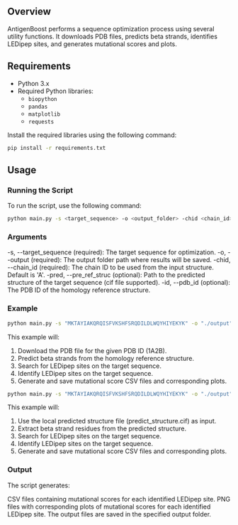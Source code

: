 ## Overview

AntigenBoost performs a sequence optimization process using several utility functions. It downloads PDB files, predicts beta strands, identifies LEDipep sites, and generates mutational scores and plots.

## Requirements

- Python 3.x
- Required Python libraries:
  - `biopython`
  - `pandas`
  - `matplotlib`
  - `requests`

Install the required libraries using the following command:

```bash
pip install -r requirements.txt
```


## Usage
### Running the Script
To run the script, use the following command:
```bash
python main.py -s <target_sequence> -o <output_folder> -chid <chain_id> [-pred <predicted_structure>] [-id <pdb_id>]
```

### Arguments
-s, --target_sequence (required): The target sequence for optimization.
-o, --output (required): The output folder path where results will be saved.
-chid, --chain_id (required): The chain ID to be used from the input structure. Default is 'A'.
-pred, --pre_ref_struc (optional): Path to the predicted structure of the target sequence (cif file supported).
-id, --pdb_id (optional): The PDB ID of the homology reference structure.

### Example
```bash
python main.py -s "MKTAYIAKQRQISFVKSHFSRQDILDLWQYHIYEKYK" -o "./output" -chid "A" -id "1A2B"
```
This example will:
1. Download the PDB file for the given PDB ID (1A2B).
2. Predict beta strands from the homology reference structure.
3. Search for LEDipep sites on the target sequence.
4. Identify LEDipep sites on the target sequence.
5. Generate and save mutational score CSV files and corresponding plots.


```bash
python main.py -s "MKTAYIAKQRQISFVKSHFSRQDILDLWQYHIYEKYK" -o "./output" -chid "A" -pred "predict_structure.cif"
```
This example will:
1. Use the local predicted structure file (predict_structure.cif) as input.
2. Extract beta strand residues from the predicted structure.
3. Search for LEDipep sites on the target sequence.
4. Identify LEDipep sites on the target sequence.
5. Generate and save mutational score CSV files and corresponding plots.

### Output
The script generates:

CSV files containing mutational scores for each identified LEDipep site.
PNG files with corresponding plots of mutational scores for each identified LEDipep site.
The output files are saved in the specified output folder.



